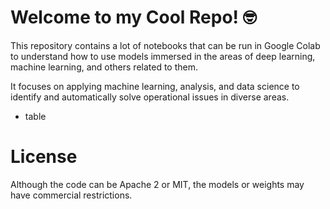 # Welcome to my Cool Repo! 🤓

This repository contains a lot of notebooks that can be run in Google Colab to understand how to use models immersed in the areas of deep learning, machine learning, and others related to them. 

It focuses on applying machine learning, analysis, and data science to identify and automatically solve operational issues in diverse areas.

-  table
# License
Although the code can be Apache 2 or MIT, the models or weights may have commercial restrictions.


